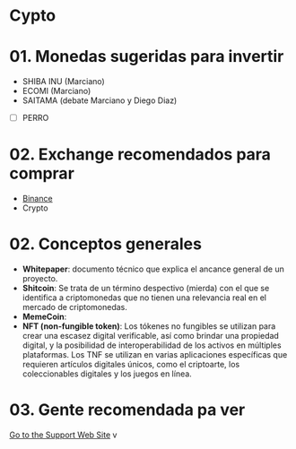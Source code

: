 # Cypto

# 01. Monedas sugeridas para invertir
- SHIBA INU (Marciano)
- ECOMI (Marciano)
- SAITAMA (debate Marciano y Diego Diaz)
- [ ] PERRO

# 02. Exchange recomendados para comprar
- [Binance](https://www.binance.com)
- Crypto

# 02. Conceptos generales

- **Whitepaper**: documento técnico que explica el ancance general de un proyecto.
- **Shitcoin**: Se trata de un término despectivo (mierda) con el que se identifica a criptomonedas que no tienen una relevancia real en el mercado de criptomonedas.
- **MemeCoin**: 
- **NFT (non-fungible token)**: Los tókenes no fungibles se utilizan para crear una escasez digital verificable, así como brindar una propiedad digital, y la posibilidad de interoperabilidad de los activos en múltiples plataformas. Los TNF se utilizan en varias aplicaciones específicas que requieren artículos digitales únicos, como el criptoarte, los coleccionables digitales y los juegos en línea.

# 03. Gente recomendada pa ver

[Go to the Support Web Site](https://support.west-wind.com)
v
